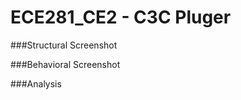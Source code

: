 ECE281_CE2 - C3C Pluger
==========

###Structural Screenshot




###Behavioral Screenshot



###Analysis
